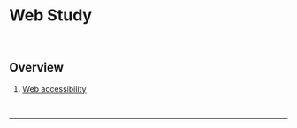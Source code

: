 # Web Study

<br>

## Overview


1. [Web accessibility](./accessibility/README.md)




<br>



---



